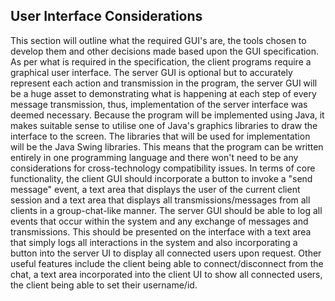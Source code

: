 ## User Interface Considerations

This section will outline what the required GUI's are, the tools chosen to develop them and other decisions made based upon the GUI specification. As per what is required in the specification, the client programs require a graphical user interface. The server GUI is optional but to accurately represent each action and transmission in the program, the server GUI will be a huge asset to demonstrating what is happening at each step of every message transmission, thus, implementation of the server interface was deemed necessary. Because the program will be implemented using Java, it makes suitable sense to utilise one of Java's graphics libraries to draw the interface to the screen. The libraries that will be used for implementation will be the Java Swing libraries. This means that the program can be written entirely in one programming language and there won't need to be any considerations for cross-technology compatibility issues. In terms of core functionality, the client GUI should incorporate a button to invoke a "send message" event, a text area that displays the user of the current client session and a text area that displays all transmissions/messages from all clients in a group-chat-like manner. The server GUI should be able to log all events that occur within the system and any exchange of messages and transmissions. This should be presented on the interface with a text area that simply logs all interactions in the system and also incorporating a button into the server UI to display all connected users upon request. Other useful features include the client being able to connect/disconnect from the chat, a text area incorporated into the client UI to show all connected users, the client being able to set their username/id.
